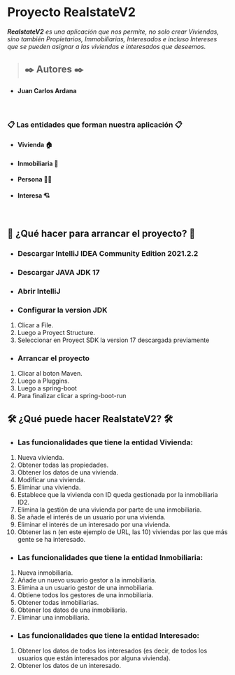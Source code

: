 # **Proyecto RealstateV2**

***RealstateV2** es una aplicación que nos permite, no solo crear Viviendas, sino también Propietarios, Immobiliarias, Interesados e incluso Intereses que se pueden asignar a las viviendas e interesados que deseemos.*
</br>
> ## ✒️ **Autores ✒️**
* #### Juan Carlos Ardana
</br>


### 📋 Las entidades que forman nuestra aplicación 📋
* #### Vivienda :house:

* #### Inmobiliaria :department_store:
* #### Persona :frowning_man:

* #### Interesa :cupid:


</br>



## :wrench: ¿Qué hacer para arrancar el proyecto? :wrench:
* ### **Descargar IntelliJ IDEA Community Edition 2021.2.2**
* ### **Descargar JAVA JDK 17**
* ### **Abrir IntelliJ**
* ### **Configurar la version JDK**
1. Clicar a File.
2. Luego a Proyect Structure.
3. Seleccionar en Proyect SDK la version 17 descargada previamente

* ### **Arrancar el proyecto**
1. Clicar al boton Maven.
2. Luego a Pluggins.
3. Luego a spring-boot
4. Para finalizar clicar a spring-boot-run

## 🛠️ ¿Qué puede hacer RealstateV2? 🛠️


* ### **Las funcionalidades que tiene la entidad Vivienda:**

1. Nueva vivienda.
2. Obtener todas las propiedades.
3. Obtener los datos de una vivienda.
4. Modificar una vivienda.
5. Eliminar una vivienda.
6. Establece que la vivienda con ID queda gestionada por la inmobiliaria ID2.
7. Elimina la gestión de una vivienda por parte de una inmobiliaria.
8. Se añade el interés de un usuario por una vivienda.
9. Eliminar el interés de un interesado por una vivienda.
10. Obtener las n (en este ejemplo de URL, las 10) viviendas por las que más gente se ha interesado.

* ### **Las funcionalidades que tiene la entidad Inmobiliaria:**

1. Nueva inmobiliaria.
2. Añade un nuevo usuario gestor a la inmobiliaria.
3. Elimina a un usuario gestor de una inmobiliaria.
4. Obtiene todos los gestores de una inmobiliaria.
5. Obtener todas inmobiliarias.
6. Obtener los datos de una inmobiliaria.
7. Eliminar una inmobiliaria.

* ### **Las funcionalidades que tiene la entidad Interesado:**

1. Obtener los datos de todos los interesados (es decir, de todos los usuarios que están interesados por alguna vivienda).
2. Obtener los datos de un interesado.
